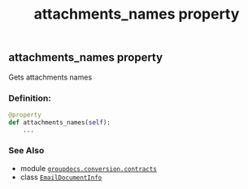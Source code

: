 ﻿---
title: attachments_names property
second_title: GroupDocs.Conversion for Python via .NET API References
description: 
type: docs
weight: 40
url: /python-net/groupdocs.conversion.contracts/emaildocumentinfo/attachments_names/
is_root: false
---

## attachments_names property


Gets attachments names
### Definition:
```python
@property
def attachments_names(self):
    ...
```

### See Also
* module [`groupdocs.conversion.contracts`](../../)
* class [`EmailDocumentInfo`](/conversion/python-net/groupdocs.conversion.contracts/emaildocumentinfo)
